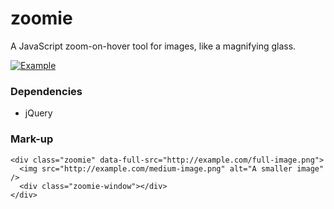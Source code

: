 zoomie
======

A JavaScript zoom-on-hover tool for images, like a magnifying glass.

[![Example](http://24.media.tumblr.com/tumblr_mb4rq4mu0B1qjafb1o1_500.png)](https://artistsnclients.com/slots/155)

### Dependencies

* jQuery

### Mark-up

    <div class="zoomie" data-full-src="http://example.com/full-image.png">
      <img src="http://example.com/medium-image.png" alt="A smaller image" />
      <div class="zoomie-window"></div>
    </div>
